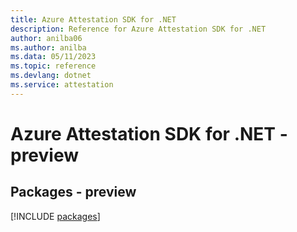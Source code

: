 ```yaml
---
title: Azure Attestation SDK for .NET
description: Reference for Azure Attestation SDK for .NET
author: anilba06
ms.author: anilba
ms.data: 05/11/2023
ms.topic: reference
ms.devlang: dotnet
ms.service: attestation
---
```

# Azure Attestation SDK for .NET - preview
## Packages - preview
[!INCLUDE [packages](attestation-index.md)]